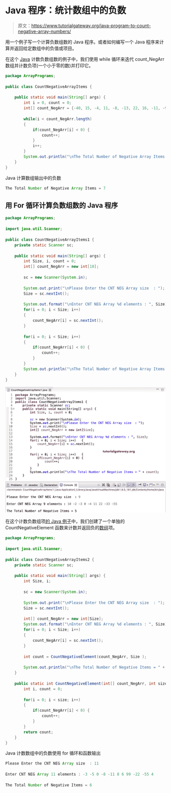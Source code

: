 # Java 程序：统计数组中的负数

> 原文：<https://www.tutorialgateway.org/java-program-to-count-negative-array-numbers/>

用一个例子写一个计算负数组数的 Java 程序。或者如何编写一个 Java 程序来计算并返回给定数组中的负值或项目。

在这个 [Java](https://www.tutorialgateway.org/java-tutorial/) 计数负数组数的例子中，我们使用 while 循环来迭代 count_NegArr 数组并计数负项(一个小于零的数)并打印它。

```java
package ArrayPrograms;

public class CountNegativeArrayItems {

	public static void main(String[] args) {
		int i = 0, count = 0;
		int[] count_NegArr = {-40, 15, -4, 11, -8, -13, 22, 16, -11, -99, 55, 18, -60};

		while(i < count_NegArr.length) 
		{
			if(count_NegArr[i] < 0) {
				count++;
			}
			i++;
		}
		System.out.println("\nThe Total Number of Negative Array Items = " + count);
	}
}
```

Java 计算数组输出中的负数

```java
The Total Number of Negative Array Items = 7
```

## 用 For 循环计算负数组数的 Java 程序

```java
package ArrayPrograms;

import java.util.Scanner;

public class CountNegativeArrayItems1 {
	private static Scanner sc;

	public static void main(String[] args) {
		int Size, i, count = 0;
		int[] count_NegArr = new int[10];

		sc = new Scanner(System.in);

		System.out.print("\nPlease Enter the CNT NEG Array size  : ");
		Size = sc.nextInt();

		System.out.format("\nEnter CNT NEG Array %d elements : ", Size);
		for(i = 0; i < Size; i++) 
		{
			count_NegArr[i] = sc.nextInt();
		}

		for(i = 0; i < Size; i++) 
		{
			if(count_NegArr[i] < 0) {
				count++;
			}
		}
		System.out.println("\nThe Total Number of Negative Array Items = " + count);
	}
}
```

![Java Program to Count Negative Array Numbers 2](img/c203e49b54d905491e967f3e3215759d.png)

在这个计数负数组项[的 Java 例子](https://www.tutorialgateway.org/learn-java-programs/)中，我们创建了一个单独的 CountNegativeElement 函数来计数并返回负的[数组](https://www.tutorialgateway.org/java-array/)项。

```java
package ArrayPrograms;

import java.util.Scanner;

public class CountNegativeArrayItems2 {
	private static Scanner sc;

	public static void main(String[] args) {
		int Size, i;

		sc = new Scanner(System.in);

		System.out.print("\nPlease Enter the CNT NEG Array size  : ");
		Size = sc.nextInt();

		int[] count_NegArr = new int[Size];
		System.out.format("\nEnter CNT NEG Array %d elements : ", Size);
		for(i = 0; i < Size; i++) 
		{
			count_NegArr[i] = sc.nextInt();
		}

		int count = CountNegativeElement(count_NegArr, Size );

		System.out.println("\nThe Total Number of Negative Items = " + count);
	}

	public static int CountNegativeElement(int[] count_NegArr, int size ) {
		int i, count = 0;

		for(i = 0; i < size; i++) 
		{
			if(count_NegArr[i] < 0) {
				count++;
			}
		}
		return count;
	}
}
```

Java 计数数组中的负数使用 for 循环和函数输出

```java
Please Enter the CNT NEG Array size  : 11

Enter CNT NEG Array 11 elements : -3 -5 0 -8 -11 8 6 99 -22 -55 4

The Total Number of Negative Items = 6
```